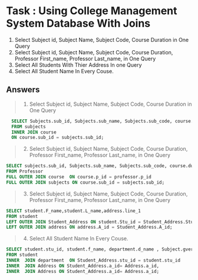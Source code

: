# Task  : Using College Management System Database With Joins
  1. Select Subject id, Subject Name, Subject Code, Course Duration in One Query
  2. Select Subject id, Subject Name, Subject Code, Course Duration, Professor First_name, Professor Last_name, in One Query
  3. Select All Students With Thier Address In one Query
  4. Select All Student Name In Every Couse.


## Answers

> 1. Select Subject id, Subject Name, Subject Code, Course Duration in One Query

```sql
  SELECT Subjects.sub_id, Subjects.sub_name, Subjects.sub_code, course.duration
  FROM subjects 
  INNER JOIN course
  ON course.sub_id = subjects.sub_id;
```
  
> 2. Select Subject id, Subject Name, Subject Code, Course Duration, Professor First_name, Professor Last_name, in One Query
```sql
SELECT subjects.sub_id, Subjects.sub_name, Subjects.sub_code, course.duration, Professor.F_Name, Professor.L_Name
FROM Professor 
FULL OUTER JOIN course  ON course.p_id = professor.p_id
FULL OUTER JOIN subjects ON course.sub_id = subjects.sub_id;
```

> 3. Select Subject id, Subject Name, Subject Code, Course Duration, Professor First_name, Professor Last_name, in One Query
```sql
SELECT student.F_name,student.L_name,address.line_1
FROM student
LEFT OUTER JOIN Student_Address ON student.Stu_id = Student_Address.Stu_id
LEFT OUTER JOIN address ON address.A_id = Student_Address.A_id;

```

> 4. Select All Student Name In Every Couse.
```sql
SELECT student.stu_id, student.f_name, department.d_name , Subject.gvernorate, Address.city, Address.line_1, Student_Address.Stu_A_id
FROM student
INNER  JOIN department  ON Student_Address.stu_id = student.stu_id
INNER  JOIN Address ON Student_Address.a_id= Address.a_id,
INNER  JOIN Address ON Student_Address.a_id= Address.a_id;
```


